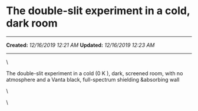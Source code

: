 The double-slit experiment in a cold, dark room
===============================================

  -------------- -----------------------
  **Created:**   *12/16/2019 12:21 AM*
  **Updated:**   *12/16/2019 12:23 AM*
  -------------- -----------------------

\

The double-slit experiment in a cold (0 K ), dark, screened room, with
no atmosphere and a Vanta black, full-spectrum shielding &absorbing wall

\

\

 

